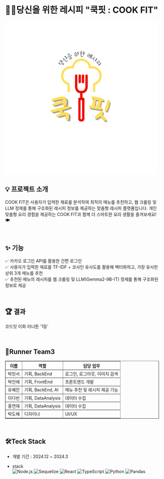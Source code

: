 # 👩‍🍳당신을 위한 레시피  "쿡핏 : COOK FIT"
<img src="./logo.png"/>

## 💡 프로젝트 소개

COOK FIT은 사용자가 입력한 재료를 분석하여 최적의 메뉴를 추천하고, 웹 크롤링 및 LLM 정제를 통해 구조화된 레시피 정보를 제공하는 맞춤형 레시피 플랫폼입니다.
개인 맞춤형 요리 경험을 제공하는 COOK FIT과 함께 더 스마트한 요리 생활을 즐겨보세요!🍽️

<br>

## ✨ 기능
✅ 카카오 로그인 API를 활용한 간편 로그인 <br>
✅ 사용자가 입력한 재료를 TF-IDF + 코사인 유사도를 활용해 벡터화하고, 가장 유사한 상위 3개 메뉴를 추천 <br>
✅ 추천된 메뉴의 레시피를 웹 크롤링 및 LLM(Gemma2-9B-IT) 정제를 통해 구조화된 정보로 제공 <br>

<br>

## 🏆 결과
코드잇 이화 러너톤 '1등' 

<br>

## 👥Runner Team3
<table border="1">
  <tr>
    <th>이름</th>
    <th>역할</th>
    <th>담당 업무</th>
  </tr>
  <tr>
    <td>박민서</td>
    <td>기획, BackEnd</td>
    <td>로그인, 로그아웃, 이미지 검색</td>
  </tr>
  <tr>
    <td>박인애</td>
    <td>기획, FrontEnd</td>
    <td>프론트엔드 개발</td>
  </tr>
  <tr>
    <td>유혜진</td>
    <td>기획, BackEnd, AI</td>
    <td>메뉴 추천 및 레시피 제공 기능</td>
  </tr>
  <tr>
    <td>이다빈</td>
    <td>기획, DataAnalysis</td>
    <td>데이터 수집</td>
  </tr>
  <tr>
    <td>홍연재</td>
    <td>기획, DataAnalysis</td>
    <td>데이터 수집</td>
  </tr>
  <tr>
    <td>박도혜</td>
    <td>디자이너</td>
    <td>UI/UX</td></td>
  </tr>
</table>

<br>

## 🛠️Teck Stack
- 개발 기간 : 2024.12 ~ 2024.3

- stack <br> 
![Node.js](https://img.shields.io/badge/Node.js-339933?style=for-the-badge&logo=Node.js&logoColor=white)
![Sequelize](https://img.shields.io/badge/Sequelize-52B0E7?style=for-the-badge&logo=Sequelize&logoColor=white)
![React](https://img.shields.io/badge/React-61DAFB?style=for-the-badge&logo=React&logoColor=black)
![TypeScript](https://img.shields.io/badge/TypeScript-007ACC?style=for-the-badge&logo=TypeScript&logoColor=white)
![Python](https://img.shields.io/badge/Python-3776AB?style=for-the-badge&logo=Python&logoColor=white)
![Pandas](https://img.shields.io/badge/Pandas-150458?style=for-the-badge&logo=Pandas&logoColor=white)

